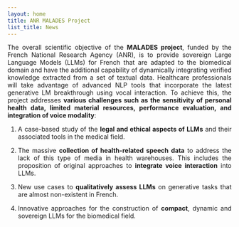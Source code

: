 ```yaml
---
layout: home
title: ANR MALADES Project
list_title: News
---
```


<p style="text-align:justify;">The overall scientific objective of the <strong>MALADES project</strong>, funded by the French National Research Agency (ANR), is to provide sovereign Large Language Models (LLMs) for French that are adapted to the biomedical domain and have the additional capability of dynamically integrating verified knowledge extracted from a set of textual data. Healthcare professionals will take advantage of advanced NLP tools that incorporate the latest generative LM breakthrough using vocal interaction. To achieve this, the project addresses <strong>various challenges such as the sensitivity of personal health data, limited material resources, performance evaluation, and integration of voice modality</strong>:</p> 

1. <p style="text-align:justify;"> A case-based study of the <strong>legal and ethical aspects of LLMs</strong> and their associated tools in the medical field. </p>

2. <p style="text-align:justify;"> The massive <strong>collection of health-related speech data</strong> to address the lack of this type of media in health warehouses. This includes the proposition of original approaches to <strong>integrate voice interaction</strong> into LLMs. </p>

3. <p style="text-align:justify;"> New use cases to <strong>qualitatively assess LLMs</strong> on generative tasks that are almost non-existent in French. </p>

4. <p style="text-align:justify;"> Innovative approaches for the construction of <strong>compact</strong>, dynamic and sovereign LLMs for the biomedical field. </p>

<!--![building](img/bip_bop.gif)-->


